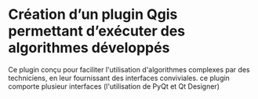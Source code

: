 # Création d’un plugin Qgis permettant d’exécuter des algorithmes développés
Ce plugin conçu pour faciliter l'utilisation d'algorithmes complexes par des techniciens, en leur fournissant des interfaces conviviales. ce plugin comporte plusieur interfaces (l'utilisation de PyQt et Qt Designer) 
